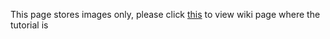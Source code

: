 This page stores images only, please click [this](https://github.com/dawnofnirvana/SAPUI5/wiki) to view wiki page where the tutorial is 
